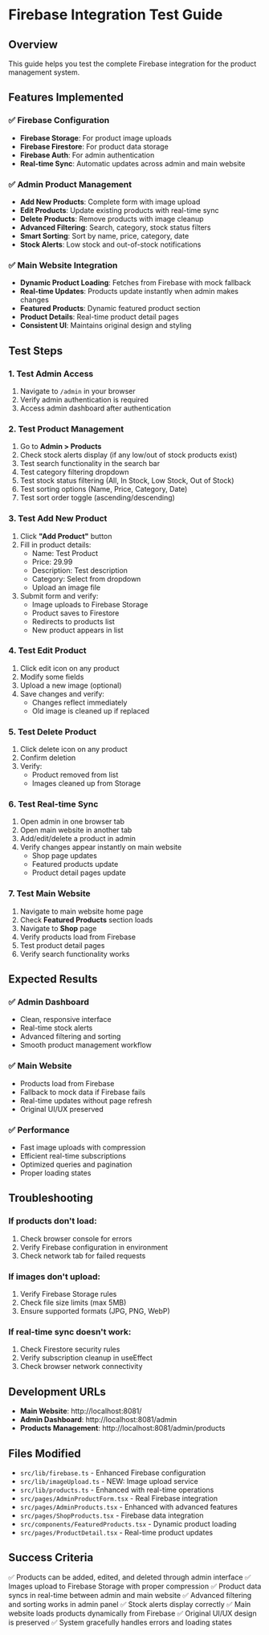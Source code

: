 # Firebase Integration Test Guide

## Overview
This guide helps you test the complete Firebase integration for the product management system.

## Features Implemented

### ✅ Firebase Configuration
- **Firebase Storage**: For product image uploads
- **Firebase Firestore**: For product data storage
- **Firebase Auth**: For admin authentication
- **Real-time Sync**: Automatic updates across admin and main website

### ✅ Admin Product Management
- **Add New Products**: Complete form with image upload
- **Edit Products**: Update existing products with real-time sync
- **Delete Products**: Remove products with image cleanup
- **Advanced Filtering**: Search, category, stock status filters
- **Smart Sorting**: Sort by name, price, category, date
- **Stock Alerts**: Low stock and out-of-stock notifications

### ✅ Main Website Integration
- **Dynamic Product Loading**: Fetches from Firebase with mock fallback
- **Real-time Updates**: Products update instantly when admin makes changes
- **Featured Products**: Dynamic featured product section
- **Product Details**: Real-time product detail pages
- **Consistent UI**: Maintains original design and styling

## Test Steps

### 1. Test Admin Access
1. Navigate to `/admin` in your browser
2. Verify admin authentication is required
3. Access admin dashboard after authentication

### 2. Test Product Management
1. Go to **Admin > Products**
2. Check stock alerts display (if any low/out of stock products exist)
3. Test search functionality in the search bar
4. Test category filtering dropdown
5. Test stock status filtering (All, In Stock, Low Stock, Out of Stock)
6. Test sorting options (Name, Price, Category, Date)
7. Test sort order toggle (ascending/descending)

### 3. Test Add New Product
1. Click **"Add Product"** button
2. Fill in product details:
   - Name: Test Product
   - Price: 29.99
   - Description: Test description
   - Category: Select from dropdown
   - Upload an image file
3. Submit form and verify:
   - Image uploads to Firebase Storage
   - Product saves to Firestore
   - Redirects to products list
   - New product appears in list

### 4. Test Edit Product
1. Click edit icon on any product
2. Modify some fields
3. Upload a new image (optional)
4. Save changes and verify:
   - Changes reflect immediately
   - Old image is cleaned up if replaced

### 5. Test Delete Product
1. Click delete icon on any product
2. Confirm deletion
3. Verify:
   - Product removed from list
   - Images cleaned up from Storage

### 6. Test Real-time Sync
1. Open admin in one browser tab
2. Open main website in another tab
3. Add/edit/delete a product in admin
4. Verify changes appear instantly on main website
   - Shop page updates
   - Featured products update
   - Product detail pages update

### 7. Test Main Website
1. Navigate to main website home page
2. Check **Featured Products** section loads
3. Navigate to **Shop** page
4. Verify products load from Firebase
5. Test product detail pages
6. Verify search functionality works

## Expected Results

### ✅ Admin Dashboard
- Clean, responsive interface
- Real-time stock alerts
- Advanced filtering and sorting
- Smooth product management workflow

### ✅ Main Website
- Products load from Firebase
- Fallback to mock data if Firebase fails
- Real-time updates without page refresh
- Original UI/UX preserved

### ✅ Performance
- Fast image uploads with compression
- Efficient real-time subscriptions
- Optimized queries and pagination
- Proper loading states

## Troubleshooting

### If products don't load:
1. Check browser console for errors
2. Verify Firebase configuration in environment
3. Check network tab for failed requests

### If images don't upload:
1. Verify Firebase Storage rules
2. Check file size limits (max 5MB)
3. Ensure supported formats (JPG, PNG, WebP)

### If real-time sync doesn't work:
1. Check Firestore security rules
2. Verify subscription cleanup in useEffect
3. Check browser network connectivity

## Development URLs
- **Main Website**: http://localhost:8081/
- **Admin Dashboard**: http://localhost:8081/admin
- **Products Management**: http://localhost:8081/admin/products

## Files Modified
- `src/lib/firebase.ts` - Enhanced Firebase configuration
- `src/lib/imageUpload.ts` - NEW: Image upload service
- `src/lib/products.ts` - Enhanced with real-time operations
- `src/pages/AdminProductForm.tsx` - Real Firebase integration
- `src/pages/AdminProducts.tsx` - Enhanced with advanced features
- `src/pages/ShopProducts.tsx` - Firebase data integration
- `src/components/FeaturedProducts.tsx` - Dynamic product loading
- `src/pages/ProductDetail.tsx` - Real-time product updates

## Success Criteria
✅ Products can be added, edited, and deleted through admin interface
✅ Images upload to Firebase Storage with proper compression
✅ Product data syncs in real-time between admin and main website
✅ Advanced filtering and sorting works in admin panel
✅ Stock alerts display correctly
✅ Main website loads products dynamically from Firebase
✅ Original UI/UX design is preserved
✅ System gracefully handles errors and loading states
